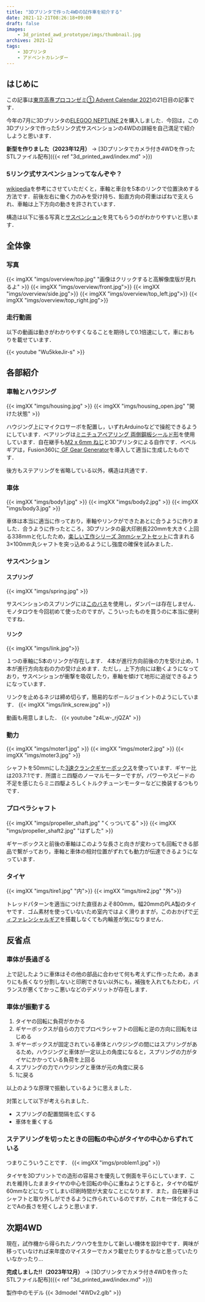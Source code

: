 ```yaml
---
title: "3Dプリンタで作った4WDの試作車を紹介する"
date: 2021-12-21T08:26:18+09:00
draft: false
images:
    - 3d_printed_awd_prototype/imgs/thumbnail.jpg
archives: 2021-12
tags: 
    - 3Dプリンタ
    - アドベントカレンダー
---
```

## はじめに
この記事は[東京高専プロコンゼミ① Advent Calendar 2021](https://adventar.org/calendars/6568)の21日目の記事です．

今年の7月に3Dプリンタの[ELEGOO NEPTUNE 2](https://www.amazon.co.jp/dp/B0928PRRRH)を購入しました．今回は，この3Dプリンタで作った5リンク式サスペンションの4WDの詳細を自己満足で紹介しようと思います．

**新型を作りました（2023年12月）** → [3Dプリンタでカメラ付き4WDを作った STLファイル配布]({{< ref "3d_printed_awd/index.md" >}})

### 5リンク式サスペンションってなんぞや？
[wikipedia](https://ja.wikipedia.org/wiki/%E3%83%AA%E3%83%B3%E3%82%AF%E5%BC%8F%E3%82%B5%E3%82%B9%E3%83%9A%E3%83%B3%E3%82%B7%E3%83%A7%E3%83%B3#5%E3%83%AA%E3%83%B3%E3%82%AF%E5%BC%8F%E3%82%B5%E3%82%B9%E3%83%9A%E3%83%B3%E3%82%B7%E3%83%A7%E3%83%B3)を参考にさせていただくと，車軸と車台を5本のリンクで位置決めする方法です．前後左右に働く力のみを受け持ち、鉛直方向の荷重はばねで支えられ、車軸は上下方向の動きを許されています．

構造は以下に張る写真と[サスペンション](#サスペンション)を見てもらうのがわかりやすいと思います．

## 全体像

### 写真
{{< imgXX "imgs/overview/top.jpg" "画像はクリックすると高解像度版が見れるよ" >}}
{{< imgXX "imgs/overview/front.jpg">}}
{{< imgXX "imgs/overview/side.jpg">}}
{{< imgXX "imgs/overview/top_left.jpg">}}
{{< imgXX "imgs/overview/top_right.jpg">}}

### 走行動画
以下の動画は動きがわかりやすくなることを期待して0.1倍速にして，車におもりを載せています．

{{< youtube "Wu5kkeJir-s" >}}

## 各部紹介
### 車軸とハウジング
{{< imgXX "imgs/housing.jpg" >}}
{{< imgXX "imgs/housing_open.jpg" "開けた状態" >}}

ハウジング上にマイクロサーボを配置し，いずれArduinoなどで操舵できるようにしています．ベアリングは[ミニチュアベアリング 両側鋼板シールド形](https://www.monotaro.com/p/1169/8496/?displayId=5)を使用しています．自在継手も[M2 x 6mm ねじ](https://www.monotaro.com/p/1212/0772/?displayId=5)と3Dプリンタによる自作です．ベベルギアは，Fusion360に[
GF Gear Generator](https://apps.autodesk.com/FUSION/en/Detail/Index?id=1236778940008086660)を導入して適当に生成したものです．

後方もステアリングを省略している以外，構造は共通です．

### 車体
{{< imgXX "imgs/body1.jpg" >}}
{{< imgXX "imgs/body2.jpg" >}}
{{< imgXX "imgs/body3.jpg" >}}

車体は本当に適当に作っており，車軸やリンクができたあとに合うように作りました．合うように作ったところ，3Dプリンタの最大印刷長220mmを大きく上回る338mmと化したため，[楽しい工作シリーズ 3mmシャフトセット](https://www.tamiya.com/japan/products/70105/index.html)に含まれる3×100mm丸シャフトを突っ込めるようにし強度の確保を試みました．


### サスペンション
#### スプリング
{{< imgXX "imgs/spring.jpg" >}}

サスペンションのスプリングには[このバネ](https://www.monotaro.com/p/0730/3204/)を使用し，ダンパーは存在しません．モノタロウを今回初めて使ったのですが，こういったものを買うのに本当に便利ですね．

#### リンク
{{< imgXX "imgs/link.jpg">}}

１つの車軸に5本のリンクが存在します． 4本が進行方向前後の力を受け止め，1本が進行方向左右の力の受け止めます．ただし，上下方向には動くようになっており，サスペンションが衝撃を吸収したり，車軸を傾けて地形に追従できるようになっています．

リンクを止めるネジは締め切らず，簡易的なボールジョイントのようにしています．
{{< imgXX "imgs/link_screw.jpg" >}}

動画も用意しました．
{{< youtube "z4Lw-_rjQZA" >}}



### 動力
{{< imgXX "imgs/moter1.jpg" >}}
{{< imgXX "imgs/moter2.jpg" >}}
{{< imgXX "imgs/moter3.jpg" >}}


シャフトを50mmにした[3速クランクギヤーボックス](https://www.tamiya.com/japan/products/70093/index.html)を使っています．ギヤー比は203.7:1です．所謂ミニ四駆のノーマルモーターですが，パワーやスピードの不足を感じたらミニ四駆よろしくトルクチューンモーターなどに換装するつもりです．

### プロペラシャフト
{{< imgXX "imgs/propeller_shaft.jpg" "くっついてる" >}}
{{< imgXX "imgs/propeller_shaft2.jpg" "はずした" >}}

ギヤーボックスと前後の車軸はこのような長さと向きが変わっても回転できる部品で繋がっており，車軸と車体の相対位置がずれても動力が伝達できるようになっています．

### タイヤ
{{< imgXX "imgs/tire1.jpg" "内">}}
{{< imgXX "imgs/tire2.jpg" "外">}}

トレッドパターンを適当につけた直径およそ800mm，幅20mmのPLA製のタイヤです．ゴム素材を使っていないため室内ではよく滑りますが，このおかげで[ディファレンシャルギア](https://ja.wikipedia.org/wiki/%E5%B7%AE%E5%8B%95%E8%A3%85%E7%BD%AE)を搭載しなくても内輪差が気になりません．


## 反省点
### 車体が長過ぎる
上で記したように車体はその他の部品に合わせて何も考えずに作ったため，あまりにも長くなり分割しないと印刷できない以外にも，補強を入れてもたわむ，バランスが悪くてかっこ悪いなどのデメリットが存在します．



### 車体が振動する

1. タイヤの回転に負荷がかかる
2. ギヤーボックスが自らの力でプロペラシャフトの回転と逆の方向に回転をはじめる
3. ギヤーボックスが固定されている車体とハウジングの間にはスプリングがあるため，ハウジングと車体が一定以上の角度になると，スプリングの力がタイヤにかかっている負荷を上回る
4. スプリングの力でハウジングと車体が元の角度に戻る
5. 1に戻る

以上のような原理で振動しているように思えました．

対策として以下が考えられました．  
- スプリングの配置間隔を広くする
- 車体を重くする

### ステアリングを切ったときの回転の中心がタイヤの中心からずれている
つまりこういうことです．
{{< imgXX "imgs/problem1.jpg" >}}

タイヤを3Dプリントでの造形の容易さを優先して側面を平らにしています．これを維持したままタイヤの中心を回転の中心に重ねようとすると，タイヤの幅が60mmなどになってしまい印刷時間が大変なことになります．また，自在継手はシャフトと取り外しができるように作られているのですが，これを一体化することでAの長さを短くしようと思います．


## 次期4WD
現在，試作機から得られたノウハウを生かして新しい機体を設計中です．興味が移っていなければ来年度のマイスターでカメラ載せたりするかなと思っていたりいなかったり...

**完成しました!!（2023年12月）** → [3Dプリンタでカメラ付き4WDを作った STLファイル配布]({{< ref "3d_printed_awd/index.md" >}})

製作中のモデル
{{< 3dmodel "4WDv2.glb" >}}
